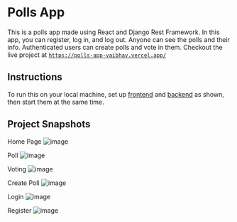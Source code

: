# Polls App
This is a polls app made using React and Django Rest Framework. In this app, you can register, log in, and log out. Anyone can see the polls and their info. Authenticated users can create polls and vote in them. Checkout the live project at <code>https://polls-app-vaibhav.vercel.app/</code>

## Instructions
To run this on your local machine, set up [frontend](https://github.com/VaibhavArora314/Polls-App/blob/master/frontend/README.md#instructions) and [backend](https://github.com/VaibhavArora314/Polls-App/blob/master/backend/README.md#instructions) as shown, then start them at the same time.

## Project Snapshots
Home Page
![image](https://user-images.githubusercontent.com/84830429/208652800-ec210441-a9d2-4dc6-bf6d-bc72dce12d33.png)


Poll
![image](https://user-images.githubusercontent.com/84830429/208652936-4b0a0746-85e8-4e18-8f93-5b3b613bc043.png)


Voting
![image](https://user-images.githubusercontent.com/84830429/208653747-207febdd-f27d-4872-aaa7-3f915d6873a9.png)


Create Poll
![image](https://user-images.githubusercontent.com/84830429/208653184-8da95328-e327-4a15-b507-52e1d6af0d1b.png)


Login
![image](https://user-images.githubusercontent.com/84830429/208653292-5bec912a-94a2-473a-8211-464ae462e088.png)


Register
![image](https://user-images.githubusercontent.com/84830429/208653434-68edb030-dc0a-48c3-8299-69a6f4cb7e69.png)
